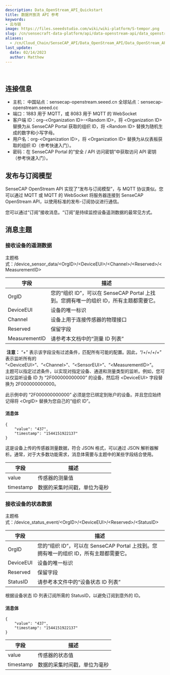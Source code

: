 ```yaml
---
description: Data_OpenStream_API_Quickstart
title: 数据开放流 API 参考
keywords:
- 云与链
image: https://files.seeedstudio.com/wiki/wiki-platform/S-tempor.png        
slug: /cn/sensecraft-data-platform/api/data-openstream-api/data_openstream_api_reference
aliases:
  - /cn/Cloud_Chain/SenseCAP_API/Data_OpenStream_API/Data_OpenStream_API_Reference
last_update:
  date: 02/14/2023
  author: Matthew
---
```


<div class="post-content">
<div id="toc">

&nbsp;

</div>
<h2 id="the-connection-information" class="clickable-header top-level-header">连接信息</h2>
<i class="icon-arrow-up back-to-top"></i>
<ul>
  <li>主机： 中国站点：sensecap-openstream.seeed.cn 全球站点：sensecap-openstream.seeed.cc</li>
  <li>端口：1883 用于 MQTT，或 8083 用于 MQTT 的 WebSocket</li>
  <li>客户端 ID：org-&lt;Organization ID&gt;-&lt;Random ID&gt;，将 &lt;Organization ID&gt; 替换为从 SenseCAP Portal 获取的组织 ID，将 &lt;Random ID&gt; 替换为随机生成的数字和小写字母。</li>
  <li>用户名：org-&lt;Organization ID&gt;，将 &lt;Organization ID&gt; 替换为从仪表板获取的组织 ID（参考快速入门）。</li>
  <li>密码：在 SenseCAP Portal 的“安全 / API 访问密钥”中获取访问 API 密钥（参考快速入门）。</li>
</ul>
<h2 id="publish-and-subscribe-model" class="clickable-header top-level-header">发布与订阅模型</h2>
<i class="icon-arrow-up back-to-top"></i>SenseCAP OpenStream API 实现了“发布与订阅模型”，与 MQTT 协议类似。您可以通过 MQTT 或 MQTT 的 WebSocket 将服务器连接到 SenseCAP OpenStream API，以使用标准的发布-订阅协议进行通信。

您可以通过“订阅”接收消息。“订阅”是持续监控设备遥测数据的最常见方式。
<h2 id="message-topic" class="clickable-header top-level-header">消息主题</h2>
<i class="icon-arrow-up back-to-top"></i>
<h3 id="receive-devices-telemeasuring-data">接收设备的遥测数据</h3>
主题格式：/device_sensor_data/&lt;OrgID&gt;/&lt;DeviceEUI&gt;/&lt;Channel&gt;/&lt;Reserved&gt;/&lt;MeasurementID&gt;
<table>
<thead>
<tr>
<th>字段</th>
<th>描述</th>
</tr>
</thead>
<tbody>
<tr>
<td>OrgID</td>
<td>您的“组织 ID”，可以在 SenseCAP Portal 上找到。您拥有唯一的组织 ID，所有主题都需要它。</td>
</tr>
<tr>
<td>DeviceEUI</td>
<td>设备的唯一标识</td>
</tr>
<tr>
<td>Channel</td>
<td>设备上用于连接传感器的物理接口</td>
</tr>
<tr>
<td>Reserved</td>
<td>保留字段</td>
</tr>
<tr>
<td>MeasurementID</td>
<td>请参考本文档中的“测量 ID 列表”</td>
</tr>
</tbody>
</table>
<div class="alert alert-info" role="alert"><i class="fa fa-info-circle"></i> <b>注意：</b> “+” 表示该字段没有过滤条件，匹配所有可能的配置。因此，“/+/+/+/+” 表示监听所有的 “&lt;DeviceEUI&gt;”、“&lt;Channel&gt;”、“&lt;SensorEUI&gt;”、“&lt;MeasurementID&gt;”。</div>
主题可以指定过滤条件，以实现对指定设备、通道和测量类型的监听。例如，您可以仅监听设备 ID 为 “2F000000000000” 的设备，然后将 &lt;DeviceEUI&gt; 字段替换为 2F000000000000。

此示例中的 “2F000000000000” 必须是您已绑定到账户的设备。并且您应始终记得将 &lt;OrgID&gt; 替换为您自己的“组织 ID”。
<h4 id="message-body">消息体</h4>

```
{
    "value": "437",
    "timestamp": "1544151922137"
}
```

这是设备上传的传感器测量数据，符合 JSON 格式，可以通过 JSON 解析器解析。通常，对于大多数功能需求，消息体需要与主题中的某些字段结合使用。
<table>
<thead>
<tr>
<th>字段</th>
<th>描述</th>
</tr>
</thead>
<tbody>
<tr>
<td>value</td>
<td>传感器的测量值</td>
</tr>
<tr>
<td>timestamp</td>
<td>数据的采集时间戳，单位为毫秒</td>
</tr>
</tbody>
</table>
<h3 id="receive-devices-status-data">接收设备的状态数据</h3>
主题格式：/device_status_event/&lt;OrgID&gt;/&lt;DeviceEUI&gt;/&lt;Reserved&gt;/&lt;StatusID&gt;
<table>
<thead>
<tr>
<th>字段</th>
<th>描述</th>
</tr>
</thead>
<tbody>
<tr>
<td>OrgID</td>
<td>您的“组织 ID”，可以在 SenseCAP Portal 上找到。您拥有唯一的组织 ID，所有主题都需要它。</td>
</tr>
<tr>
<td>DeviceEUI</td>
<td>设备的唯一标识</td>
</tr>
<tr>
<td>Reserved</td>
<td>保留字段</td>
</tr>
<tr>
<td>StatusID</td>
<td>请参考本文件中的“设备状态 ID 列表”</td>
</tr>
</tbody>
</table>
根据设备状态 ID 列表订阅所需的 StatusID，以避免订阅到意外的 ID。
<h4 id="message-body-1">消息体</h4>

```
{
    "value": "437",
    "timestamp": "1544151922137"
}
```

<table>
<thead>
<tr>
<th>字段</th>
<th>描述</th>
</tr>
</thead>
<tbody>
<tr>
<td>value</td>
<td>传感器的状态值</td>
</tr>
<tr>
<td>timestamp</td>
<td>数据的采集时间戳，单位为毫秒</td>
</tr>
</tbody>
</table>
</div>